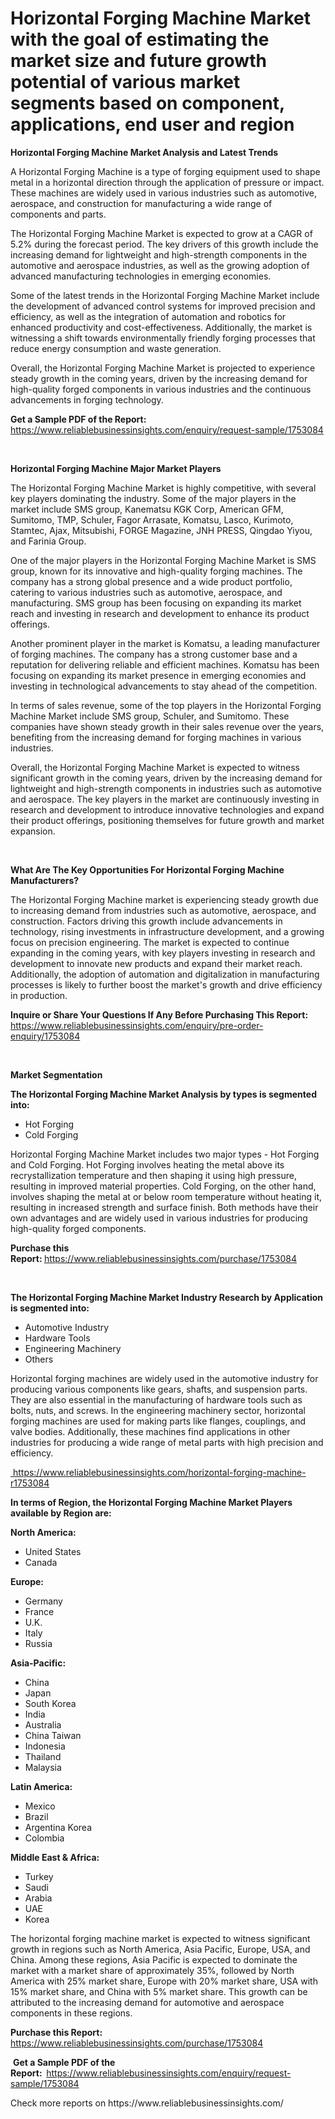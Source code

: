<p><h1>Horizontal Forging Machine Market with the goal of estimating the market size and future growth potential of various market segments based on component, applications, end user and region</h1></p><p><strong>Horizontal Forging Machine Market Analysis and Latest Trends</strong></p>
<p><p>A Horizontal Forging Machine is a type of forging equipment used to shape metal in a horizontal direction through the application of pressure or impact. These machines are widely used in various industries such as automotive, aerospace, and construction for manufacturing a wide range of components and parts.</p><p>The Horizontal Forging Machine Market is expected to grow at a CAGR of 5.2% during the forecast period. The key drivers of this growth include the increasing demand for lightweight and high-strength components in the automotive and aerospace industries, as well as the growing adoption of advanced manufacturing technologies in emerging economies.</p><p>Some of the latest trends in the Horizontal Forging Machine Market include the development of advanced control systems for improved precision and efficiency, as well as the integration of automation and robotics for enhanced productivity and cost-effectiveness. Additionally, the market is witnessing a shift towards environmentally friendly forging processes that reduce energy consumption and waste generation.</p><p>Overall, the Horizontal Forging Machine Market is projected to experience steady growth in the coming years, driven by the increasing demand for high-quality forged components in various industries and the continuous advancements in forging technology.</p></p>
<p><strong>Get a Sample PDF of the Report:&nbsp;</strong> <a href="https://www.reliablebusinessinsights.com/enquiry/request-sample/1753084">https://www.reliablebusinessinsights.com/enquiry/request-sample/1753084</a></p>
<p>&nbsp;</p>
<p><strong>Horizontal Forging Machine Major Market Players</strong></p>
<p><p>The Horizontal Forging Machine Market is highly competitive, with several key players dominating the industry. Some of the major players in the market include SMS group, Kanematsu KGK Corp, American GFM, Sumitomo, TMP, Schuler, Fagor Arrasate, Komatsu, Lasco, Kurimoto, Stamtec, Ajax, Mitsubishi, FORGE Magazine, JNH PRESS, Qingdao Yiyou, and Farinia Group.</p><p>One of the major players in the Horizontal Forging Machine Market is SMS group, known for its innovative and high-quality forging machines. The company has a strong global presence and a wide product portfolio, catering to various industries such as automotive, aerospace, and manufacturing. SMS group has been focusing on expanding its market reach and investing in research and development to enhance its product offerings.</p><p>Another prominent player in the market is Komatsu, a leading manufacturer of forging machines. The company has a strong customer base and a reputation for delivering reliable and efficient machines. Komatsu has been focusing on expanding its market presence in emerging economies and investing in technological advancements to stay ahead of the competition.</p><p>In terms of sales revenue, some of the top players in the Horizontal Forging Machine Market include SMS group, Schuler, and Sumitomo. These companies have shown steady growth in their sales revenue over the years, benefiting from the increasing demand for forging machines in various industries.</p><p>Overall, the Horizontal Forging Machine Market is expected to witness significant growth in the coming years, driven by the increasing demand for lightweight and high-strength components in industries such as automotive and aerospace. The key players in the market are continuously investing in research and development to introduce innovative technologies and expand their product offerings, positioning themselves for future growth and market expansion.</p></p>
<p>&nbsp;</p>
<p><strong>What Are The Key Opportunities For Horizontal Forging Machine Manufacturers?</strong></p>
<p><p>The Horizontal Forging Machine market is experiencing steady growth due to increasing demand from industries such as automotive, aerospace, and construction. Factors driving this growth include advancements in technology, rising investments in infrastructure development, and a growing focus on precision engineering. The market is expected to continue expanding in the coming years, with key players investing in research and development to innovate new products and expand their market reach. Additionally, the adoption of automation and digitalization in manufacturing processes is likely to further boost the market's growth and drive efficiency in production.</p></p>
<p><strong>Inquire or Share Your Questions If Any Before Purchasing This Report:</strong> <a href="https://www.reliablebusinessinsights.com/enquiry/pre-order-enquiry/1753084">https://www.reliablebusinessinsights.com/enquiry/pre-order-enquiry/1753084</a></p>
<p>&nbsp;</p>
<p><strong>Market Segmentation</strong></p>
<p><strong>The Horizontal Forging Machine Market Analysis by types is segmented into:</strong></p>
<p><ul><li>Hot Forging</li><li>Cold Forging</li></ul></p>
<p><p>Horizontal Forging Machine Market includes two major types - Hot Forging and Cold Forging. Hot Forging involves heating the metal above its recrystallization temperature and then shaping it using high pressure, resulting in improved material properties. Cold Forging, on the other hand, involves shaping the metal at or below room temperature without heating it, resulting in increased strength and surface finish. Both methods have their own advantages and are widely used in various industries for producing high-quality forged components.</p></p>
<p><strong>Purchase this Report:&nbsp;</strong><a href="https://www.reliablebusinessinsights.com/purchase/1753084">https://www.reliablebusinessinsights.com/purchase/1753084</a></p>
<p>&nbsp;</p>
<p><strong>The Horizontal Forging Machine Market Industry Research by Application is segmented into:</strong></p>
<p><ul><li>Automotive Industry</li><li>Hardware Tools</li><li>Engineering Machinery</li><li>Others</li></ul></p>
<p><p>Horizontal forging machines are widely used in the automotive industry for producing various components like gears, shafts, and suspension parts. They are also essential in the manufacturing of hardware tools such as bolts, nuts, and screws. In the engineering machinery sector, horizontal forging machines are used for making parts like flanges, couplings, and valve bodies. Additionally, these machines find applications in other industries for producing a wide range of metal parts with high precision and efficiency.</p></p>
<p><a href="https://www.reliablebusinessinsights.com/horizontal-forging-machine-r1753084">&nbsp;https://www.reliablebusinessinsights.com/horizontal-forging-machine-r1753084</a></p>
<p><strong>In terms of Region, the Horizontal Forging Machine Market Players available by Region are:</strong></p>
<p>
    <p> <strong> North America: </strong>
        <ul>
            <li>United States</li>
            <li>Canada</li>
        </ul>
        </p> 
    <p> <strong> Europe: </strong>
        <ul>
            <li>Germany</li>
            <li>France</li>
            <li>U.K.</li>
            <li>Italy</li>
            <li>Russia</li>
        </ul>
        </p> 
    <p> <strong> Asia-Pacific: </strong>
        <ul>
            <li>China</li>
            <li>Japan</li>
            <li>South Korea</li>
            <li>India</li>
            <li>Australia</li>
            <li>China Taiwan</li>
            <li>Indonesia</li>
            <li>Thailand</li>
            <li>Malaysia</li>
        </ul>
        </p> 
    <p> <strong> Latin America: </strong>
        <ul>
            <li>Mexico</li>
            <li>Brazil</li>
            <li>Argentina Korea</li>
            <li>Colombia</li>
        </ul>
        </p> 
    <p> <strong> Middle East & Africa: </strong>
        <ul>
            <li>Turkey</li>
            <li>Saudi</li>
            <li>Arabia</li>
            <li>UAE</li>
            <li>Korea</li>
        </ul>
    </p>
    </p>
<p><p>The horizontal forging machine market is expected to witness significant growth in regions such as North America, Asia Pacific, Europe, USA, and China. Among these regions, Asia Pacific is expected to dominate the market with a market share of approximately 35%, followed by North America with 25% market share, Europe with 20% market share, USA with 15% market share, and China with 5% market share. This growth can be attributed to the increasing demand for automotive and aerospace components in these regions.</p></p>
<p><strong>Purchase this Report: </strong><a href="https://www.reliablebusinessinsights.com/purchase/1753084">https://www.reliablebusinessinsights.com/purchase/1753084</a></p>
<p>&nbsp;<strong>Get a Sample PDF of the Report:&nbsp;&nbsp;</strong><a href="https://www.reliablebusinessinsights.com/enquiry/request-sample/1753084">https://www.reliablebusinessinsights.com/enquiry/request-sample/1753084</a></p>
<p><strong></strong></p>
<p>Check more reports on https://www.reliablebusinessinsights.com/</p>